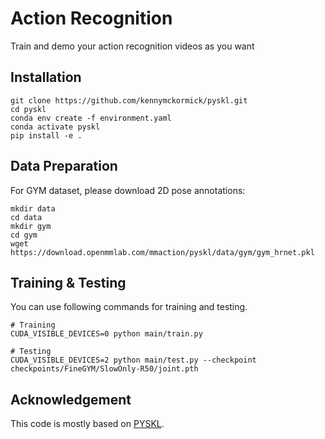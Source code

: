 # Action Recognition
Train and demo your action recognition videos as you want

## Installation
```shell
git clone https://github.com/kennymckormick/pyskl.git
cd pyskl
conda env create -f environment.yaml
conda activate pyskl
pip install -e .
```

## Data Preparation
For GYM dataset, please download 2D pose annotations:
```shell
mkdir data
cd data
mkdir gym
cd gym
wget https://download.openmmlab.com/mmaction/pyskl/data/gym/gym_hrnet.pkl
```

## Training & Testing
You can use following commands for training and testing.
```shell
# Training
CUDA_VISIBLE_DEVICES=0 python main/train.py

# Testing
CUDA_VISIBLE_DEVICES=2 python main/test.py --checkpoint checkpoints/FineGYM/SlowOnly-R50/joint.pth
```

## Acknowledgement
This code is mostly based on [PYSKL](https://github.com/kennymckormick/pyskl).